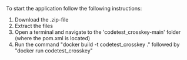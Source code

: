 To start the application follow the following instructions:

1. Download the .zip-file
2. Extract the files
3. Open a terminal and navigate to the 'codetest_crosskey-main' folder (where the pom.xml is located)
4. Run the command "docker build -t codetest_crosskey ." followed by "docker run codetest_crosskey"
